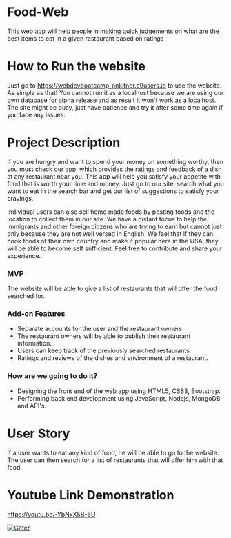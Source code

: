 # Food-Web
This web app will help people in making quick judgements on what are the best items to eat in a given restaurant based on ratings

# How to Run the website
Just go to https://webdevbootcamp-ankitner.c9users.io to use the website. As simple as that! You cannot run it as a localhost because we are using our own database for alpha release and as result it won't work as a localhost. The site might be busy, just have patience and try it after some time again if you face any issues.


# Project Description
If you are hungry and want to spend your money on something worthy, then you must check our app, which provides the ratings and feedback of a dish at any restaurant near you. This app will help you satisfy your appetite with food that is worth your time and money. Just go to our site, search what you want to eat in the search bar and get our list of suggestions to satisfy your cravings. 

Individual users can also sell home made foods by posting foods and the location to collect them in our site. We have a distant focus to help the immigrants and other foreign citizens who are trying to earn but cannot just only because they are not well versed in English. We feel that if they can cook foods of their own country and make it popular here in the USA, they will be able to become self sufficient. Feel free to contribute and share your experience. 


### MVP
The website will be able to give a list of restaurants that will offer the food searched for.

### Add-on Features
- Separate accounts for the user and the restaurant owners. 
- The restaurant owners will be able to publish their restaurant information.
- Users can keep track of the previously searched restaurants.
- Ratings and reviews of the dishes and environment of a restaurant.

### How are we going to do it?
- Designing the front end of the web app using HTML5, CSS3, Bootstrap.
- Performing back end development using JavaScript, Nodejs, MongoDB and API's. 

# User Story
If a user wants to eat any kind of food, he will be able to go to the website. The user can then search for a list of restaurants that will offer him with that food.

# Youtube Link Demonstration
https://youtu.be/-YbNxX5B-6U


[![Gitter](https://badges.gitter.im/Join%20Chat.svg)](https://gitter.im/FoodEnthusiasts/FoodEnthusiastsChatForum?utm_source=badge&utm_medium=badge&utm_campaign=pr-badge&utm_content=badge)
